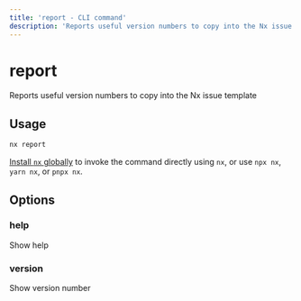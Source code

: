 ```yaml
---
title: 'report - CLI command'
description: 'Reports useful version numbers to copy into the Nx issue template'
---
```


# report

Reports useful version numbers to copy into the Nx issue template

## Usage

```bash
nx report
```

[Install `nx` globally](/getting-started/nx-setup#install-nx) to invoke the command directly using `nx`, or use `npx nx`, `yarn nx`, or `pnpx nx`.

## Options

### help

Show help

### version

Show version number
